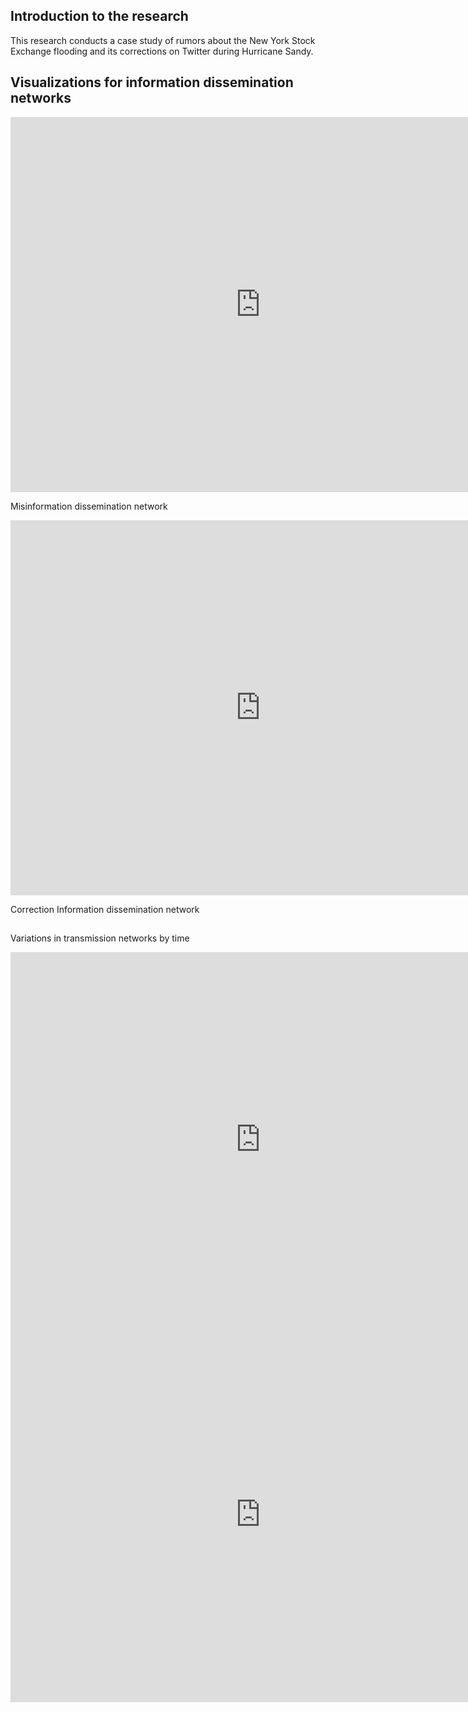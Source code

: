 ## Introduction to the research

This research conducts a case study of rumors about the New York Stock Exchange flooding and its corrections on Twitter during Hurricane Sandy.





## Visualizations for information dissemination networks


<iframe width="800" height="600" src="https://yuh2k.github.io/Twitter-Social-Network-Analysis-of-Hurricane-Sandy-/Misinformation%20Network/ " frameborder="0" allow="accelerometer; autoplay; encrypted-media; gyroscope; picture-in-picture" allowfullscreen></iframe>

Misinformation dissemination network

<iframe width="800" height="600" src="https://yuh2k.github.io/Twitter-Social-Network-Analysis-of-Hurricane-Sandy-/Correction%20Network/" frameborder="0" allow="accelerometer; autoplay; encrypted-media; gyroscope; picture-in-picture" allowfullscreen></iframe>

Correction Information dissemination network

##  
Variations in transmission networks by time



<iframe 
src="https://www.youtube.com/watch?v=Pa_hXfgaumM" 
scrolling="no" 
border="0" 
frameborder="no" 
framespacing="0" 
allowfullscreen="true" 
height=600
width=800> 
</iframe>



<iframe 
src="https://www.youtube.com/watch?v=z0NFjOD0tSU" 
scrolling="no" 
border="0" 
frameborder="no" 
framespacing="0" 
allowfullscreen="true" 
height=600
width=800> 
</iframe>
